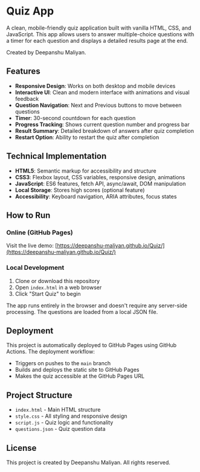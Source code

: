 # Quiz App

A clean, mobile-friendly quiz application built with vanilla HTML, CSS, and JavaScript. This app allows users to answer multiple-choice questions with a timer for each question and displays a detailed results page at the end.

Created by Deepanshu Maliyan.

## Features

- **Responsive Design**: Works on both desktop and mobile devices
- **Interactive UI**: Clean and modern interface with animations and visual feedback
- **Question Navigation**: Next and Previous buttons to move between questions
- **Timer**: 30-second countdown for each question
- **Progress Tracking**: Shows current question number and progress bar
- **Result Summary**: Detailed breakdown of answers after quiz completion
- **Restart Option**: Ability to restart the quiz after completion

## Technical Implementation

- **HTML5**: Semantic markup for accessibility and structure
- **CSS3**: Flexbox layout, CSS variables, responsive design, animations
- **JavaScript**: ES6 features, fetch API, async/await, DOM manipulation
- **Local Storage**: Stores high scores (optional feature)
- **Accessibility**: Keyboard navigation, ARIA attributes, focus states

## How to Run

### Online (GitHub Pages)
Visit the live demo: [https://deepanshu-maliyan.github.io/Quiz/](https://deepanshu-maliyan.github.io/Quiz/)

### Local Development
1. Clone or download this repository
2. Open `index.html` in a web browser
3. Click "Start Quiz" to begin

The app runs entirely in the browser and doesn't require any server-side processing. The questions are loaded from a local JSON file.

## Deployment

This project is automatically deployed to GitHub Pages using GitHub Actions. The deployment workflow:
- Triggers on pushes to the `main` branch
- Builds and deploys the static site to GitHub Pages
- Makes the quiz accessible at the GitHub Pages URL

## Project Structure

- `index.html` - Main HTML structure
- `style.css` - All styling and responsive design
- `script.js` - Quiz logic and functionality
- `questions.json` - Quiz question data

## License

This project is created by Deepanshu Maliyan. All rights reserved.